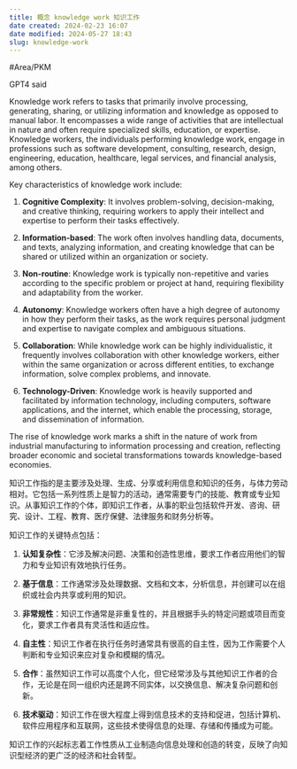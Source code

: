 ```yaml
---
title: 概念 knowledge work 知识工作
date created: 2024-02-23 16:07
date modified: 2024-05-27 18:43
slug: knowledge-work
---
```

#Area/PKM 

GPT4 said

Knowledge work refers to tasks that primarily involve processing, generating, sharing, or utilizing information and knowledge as opposed to manual labor. It encompasses a wide range of activities that are intellectual in nature and often require specialized skills, education, or expertise. Knowledge workers, the individuals performing knowledge work, engage in professions such as software development, consulting, research, design, engineering, education, healthcare, legal services, and financial analysis, among others.

Key characteristics of knowledge work include:

1. **Cognitive Complexity**: It involves problem-solving, decision-making, and creative thinking, requiring workers to apply their intellect and expertise to perform their tasks effectively.
    
2. **Information-based**: The work often involves handling data, documents, and texts, analyzing information, and creating knowledge that can be shared or utilized within an organization or society.
    
3. **Non-routine**: Knowledge work is typically non-repetitive and varies according to the specific problem or project at hand, requiring flexibility and adaptability from the worker.
    
4. **Autonomy**: Knowledge workers often have a high degree of autonomy in how they perform their tasks, as the work requires personal judgment and expertise to navigate complex and ambiguous situations.
    
5. **Collaboration**: While knowledge work can be highly individualistic, it frequently involves collaboration with other knowledge workers, either within the same organization or across different entities, to exchange information, solve complex problems, and innovate.
    
6. **Technology-Driven**: Knowledge work is heavily supported and facilitated by information technology, including computers, software applications, and the internet, which enable the processing, storage, and dissemination of information.
    

The rise of knowledge work marks a shift in the nature of work from industrial manufacturing to information processing and creation, reflecting broader economic and societal transformations towards knowledge-based economies.

知识工作指的是主要涉及处理、生成、分享或利用信息和知识的任务，与体力劳动相对。它包括一系列性质上是智力的活动，通常需要专门的技能、教育或专业知识。从事知识工作的个体，即知识工作者，从事的职业包括软件开发、咨询、研究、设计、工程、教育、医疗保健、法律服务和财务分析等。

知识工作的关键特点包括：

1. **认知复杂性**：它涉及解决问题、决策和创造性思维，要求工作者应用他们的智力和专业知识有效地执行任务。
    
2. **基于信息**：工作通常涉及处理数据、文档和文本，分析信息，并创建可以在组织或社会内共享或利用的知识。
    
3. **非常规性**：知识工作通常是非重复性的，并且根据手头的特定问题或项目而变化，要求工作者具有灵活性和适应性。
    
4. **自主性**：知识工作者在执行任务时通常具有很高的自主性，因为工作需要个人判断和专业知识来应对复杂和模糊的情况。
    
5. **合作**：虽然知识工作可以高度个人化，但它经常涉及与其他知识工作者的合作，无论是在同一组织内还是跨不同实体，以交换信息、解决复杂问题和创新。
    
6. **技术驱动**：知识工作在很大程度上得到信息技术的支持和促进，包括计算机、软件应用程序和互联网，这些技术使得信息的处理、存储和传播成为可能。
    

知识工作的兴起标志着工作性质从工业制造向信息处理和创造的转变，反映了向知识型经济的更广泛的经济和社会转型。